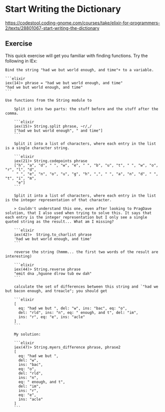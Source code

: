 # Start Writing the Dictionary

https://codestool.coding-gnome.com/courses/take/elixir-for-programmers-2/texts/28801067-start-writing-the-dictionary

## Exercise

This quick exercise will get you familiar with finding functions. Try the following in IEx:

    Bind the string "had we but world enough, and time"+ to a variable.

    ```elixir
    iex(14)> phrase = "had we but world enough, and time"
    "had we but world enough, and time"
    ```

    Use functions from the String module to

        Split it into two parts: the stuff before and the stuff after the comma.

        ```elixir
        iex(15)> String.split phrase, ~r/,/
        ["had we but world enough", " and time"]
        ```

        Split it into a list of characters, where each entry in the list is a single character string.

        ```elixir
        iex(21)> String.codepoints phrase
        ["h", "a", "d", " ", "w", "e", " ", "b", "u", "t", " ", "w", "o", "r", "l", "d",
         " ", "e", "n", "o", "u", "g", "h", ",", " ", "a", "n", "d", " ", "t", "i", "m",
         "e"]
        ```

        Split it into a list of characters, where each entry in the list is the integer representation of that character.

        > Couldn't understand this one, even after looking to PragDave solution, that I also used when trying to solve this. It says that each entry is the integer representation but I only see a single quoted string as the result... What am I missing?

        ```elixir
        iex(42)>  String.to_charlist phrase
        'had we but world enough, and time'
        ```

        reverse the string (hmmm... the first two words of the result are interesting)

        ```elixir
        iex(44)> String.reverse phrase
        "emit dna ,hguone dlrow tub ew dah"
        ```

        calculate the set of differences between this string and `"had we but bacon enough, and treacle"; you should get

        ```elixir
        [
          eq: "had we but ", del: "w", ins: "bac", eq: "o",
          del: "rld", ins: "n", eq: " enough, and t", del: "im",
          ins: "r", eq: "e", ins: "acle"
        ]
        ```

        My solution:

        ```elixir
        iex(47)> String.myers_difference phrase, phrase2
        [
          eq: "had we but ",
          del: "w",
          ins: "bac",
          eq: "o",
          del: "rld",
          ins: "n",
          eq: " enough, and t",
          del: "im",
          ins: "r",
          eq: "e",
          ins: "acle"
        ]
        ```

